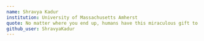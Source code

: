 ```yaml
---
name: Shravya Kadur
institution: University of Massachusetts Amherst
quote: No matter where you end up, humans have this miraculous gift to make that place home.
github_user: ShravyaKadur
---
```

